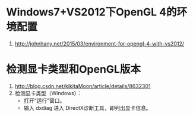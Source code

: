 # Windows7+VS2012下OpenGL 4的环境配置
1. http://johnhany.net/2015/03/environment-for-opengl-4-with-vs2012/
# 检测显卡类型和OpenGL版本
1. http://blog.csdn.net/kikitaMoon/article/details/8632301
2. 检测显卡类型（Windows）：
	* 打开“运行”窗口。
	* 输入 dxdiag 进入 DirectX诊断工具，即列出显卡信息。
